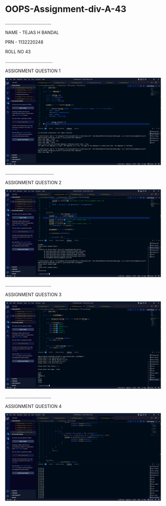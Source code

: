 # OOPS-Assignment-div-A-43

.....................................

NAME - TEJAS H BANDAL

PRN - 1132220248

ROLL NO 43

......................................

ASSIGNMENT QUESTION 1


![](employee%20ass%201.png)

.......................................

ASSIGNMENT QUESTION 2


![](assignment%20ass2.png)

.....................................

ASSIGNMENT QUESTION 3


![](list%20of%20names%20ass%203.png)

.....................................

ASSIGNMENT QUESTION 4


![](JAVA%20ass%204%20part%20b.png)
